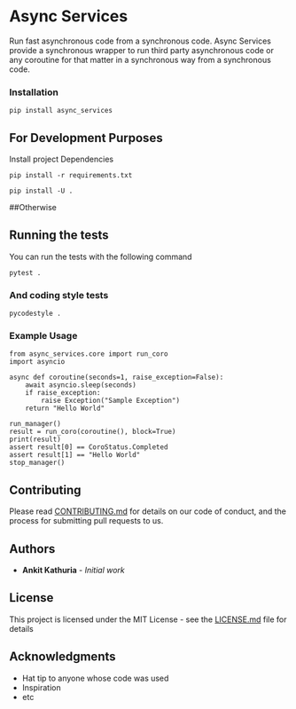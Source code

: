 # Async Services

Run fast asynchronous code from a synchronous code. Async Services provide a synchronous wrapper to run
third party asynchronous code or any coroutine for that matter in a synchronous way from a synchronous code.

### Installation

```
pip install async_services
```

## For Development Purposes
Install project Dependencies
```
pip install -r requirements.txt
```

```
pip install -U .
```

##Otherwise



## Running the tests

You can run the tests with the following command

```
pytest .
```

### And coding style tests

```
pycodestyle .
```

### Example Usage

```
from async_services.core import run_coro
import asyncio

async def coroutine(seconds=1, raise_exception=False):
    await asyncio.sleep(seconds)
    if raise_exception:
        raise Exception("Sample Exception")
    return "Hello World"

run_manager()
result = run_coro(coroutine(), block=True)
print(result)
assert result[0] == CoroStatus.Completed
assert result[1] == "Hello World"
stop_manager()

```
## Contributing

Please read [CONTRIBUTING.md](https://gist.github.com/PurpleBooth/b24679402957c63ec426)
for details on our code of conduct, and the process for submitting pull requests to us.

## Authors

* **Ankit Kathuria** - *Initial work*

## License

This project is licensed under the MIT License - see the [LICENSE.md](LICENSE.md) file for details

## Acknowledgments

* Hat tip to anyone whose code was used
* Inspiration
* etc


